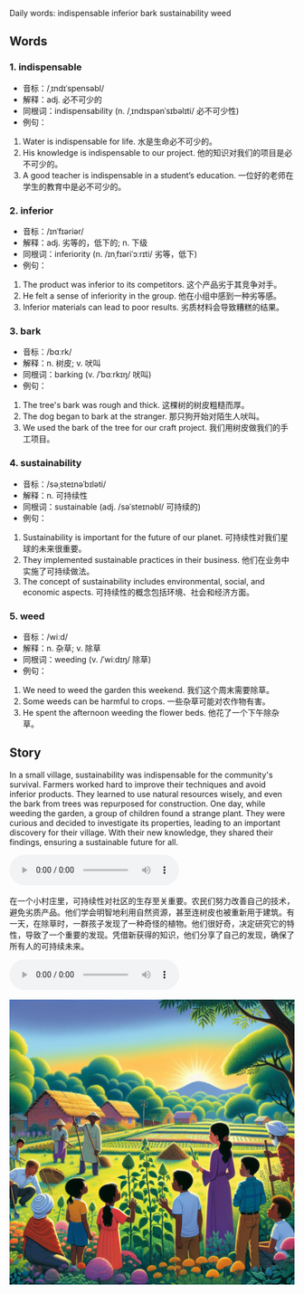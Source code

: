 Daily words: indispensable inferior bark sustainability weed

## Words
### 1. indispensable
- 音标：/ˌɪndɪˈspensəbl/ <span style="cursor: pointer;" onclick="document.getElementById('audio-player-1').play()"><i class="fas fa-volume-up"></i></span>
<audio id="audio-player-1" src="audios/words/indispensable.mp3" style="display:none;"></audio>
- 解释：adj. 必不可少的
- 同根词：indispensability (n. /ˌɪndɪspənˈsɪbəlɪti/ 必不可少性)
- 例句：
1. Water is indispensable for life.
水是生命必不可少的。  
2. His knowledge is indispensable to our project.
他的知识对我们的项目是必不可少的。  
3. A good teacher is indispensable in a student’s education.
一位好的老师在学生的教育中是必不可少的。

### 2. inferior
- 音标：/ɪnˈfɪəriər/ <span style="cursor: pointer;" onclick="document.getElementById('audio-player-2').play()"><i class="fas fa-volume-up"></i></span>
<audio id="audio-player-2" src="audios/words/inferior.mp3" style="display:none;"></audio>
- 解释：adj. 劣等的，低下的; n. 下级
- 同根词：inferiority (n. /ɪnˌfɪəriˈɔːrɪti/ 劣等，低下)
- 例句：
1. The product was inferior to its competitors.
这个产品劣于其竞争对手。  
2. He felt a sense of inferiority in the group.
他在小组中感到一种劣等感。  
3. Inferior materials can lead to poor results.
劣质材料会导致糟糕的结果。

### 3. bark
- 音标：/bɑːrk/ <span style="cursor: pointer;" onclick="document.getElementById('audio-player-3').play()"><i class="fas fa-volume-up"></i></span>
<audio id="audio-player-3" src="audios/words/bark.mp3" style="display:none;"></audio>
- 解释：n. 树皮; v. 吠叫
- 同根词：barking (v. /ˈbɑːrkɪŋ/ 吠叫)
- 例句：
1. The tree's bark was rough and thick.
这棵树的树皮粗糙而厚。  
2. The dog began to bark at the stranger.
那只狗开始对陌生人吠叫。  
3. We used the bark of the tree for our craft project.
我们用树皮做我们的手工项目。

### 4. sustainability
- 音标：/səˌsteɪnəˈbɪləti/ <span style="cursor: pointer;" onclick="document.getElementById('audio-player-4').play()"><i class="fas fa-volume-up"></i></span>
<audio id="audio-player-4" src="audios/words/sustainability.mp3" style="display:none;"></audio>
- 解释：n. 可持续性
- 同根词：sustainable (adj. /səˈsteɪnəbl/ 可持续的)
- 例句：
1. Sustainability is important for the future of our planet.
可持续性对我们星球的未来很重要。  
2. They implemented sustainable practices in their business.
他们在业务中实施了可持续做法。  
3. The concept of sustainability includes environmental, social, and economic aspects.
可持续性的概念包括环境、社会和经济方面。

### 5. weed
- 音标：/wiːd/ <span style="cursor: pointer;" onclick="document.getElementById('audio-player-5').play()"><i class="fas fa-volume-up"></i></span>
<audio id="audio-player-5" src="audios/words/weed.mp3" style="display:none;"></audio>
- 解释：n. 杂草; v. 除草
- 同根词：weeding (v. /ˈwiːdɪŋ/ 除草)
- 例句：
1. We need to weed the garden this weekend.
我们这个周末需要除草。  
2. Some weeds can be harmful to crops.
一些杂草可能对农作物有害。  
3. He spent the afternoon weeding the flower beds.
他花了一个下午除杂草。

## Story
In a small village, sustainability was indispensable for the community's survival. Farmers worked hard to improve their techniques and avoid inferior products. They learned to use natural resources wisely, and even the bark from trees was repurposed for construction. One day, while weeding the garden, a group of children found a strange plant. They were curious and decided to investigate its properties, leading to an important discovery for their village. With their new knowledge, they shared their findings, ensuring a sustainable future for all.

<audio controls>
  <source src="https://files.dwong.top/2024-08-11-english.mp3" type="audio/mpeg">
  你的浏览器不支持音频元素。
</audio>
  

在一个小村庄里，可持续性对社区的生存至关重要。农民们努力改善自己的技术，避免劣质产品。他们学会明智地利用自然资源，甚至连树皮也被重新用于建筑。有一天，在除草时，一群孩子发现了一种奇怪的植物。他们很好奇，决定研究它的特性，导致了一个重要的发现。凭借新获得的知识，他们分享了自己的发现，确保了所有人的可持续未来。

<audio controls>
  <source src="https://files.dwong.top/2024-08-11-chinese.mp3" type="audio/mpeg">
  你的浏览器不支持音频元素。
</audio>
  

![story](./images/2024-08-11.png)

